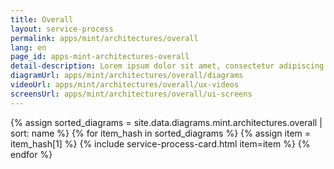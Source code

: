 ```yaml
---
title: Overall
layout: service-process
permalink: apps/mint/architectures/overall
lang: en
page_id: apps-mint-architectures-overall
detail-description: Lorem ipsum dolor sit amet, consectetur adipiscing elit. Nulla porttitor ipsum vitae tincidunt ullamcorper. Nunc eu sapien vitae neque efficitur viverra. Quisque quam libero, fermentum a arcu ac, tempus auctor mauris. Sed dui ex, eleifend eu pharetra eget, lacinia in tellus. Nam ac nibh quis tortor eleifend porttitor gravida quis augue. Pellentesque auctor ullamcorper arcu, quis malesuada nisi feugiat nec. Donec vitae ullamcorper magna. Donec mi tellus, ultricies id justo eu, vulputate volutpat eros. Nam vitae ex in lectus congue mollis. Cras libero metus, pharetra eu sodales id, porta ac quam. Vestibulum sed sagittis metus, vulputate dignissim lacus. Integer rhoncus vitae dui non interdum. Fusce elementum dolor eget molestie feugiat. Sed et leo eu tellus rutrum venenatis in at ante. Curabitur sed orci eu sem hendrerit molestie vitae vel nisi. Duis pellentesque id dui ut posuere.
diagramUrl: apps/mint/architectures/overall/diagrams
videoUrl: apps/mint/architectures/overall/ux-videos
screensUrl: apps/mint/architectures/overall/ui-screens
---
```

{% assign sorted_diagrams = site.data.diagrams.mint.architectures.overall | sort: name %}
{% for item_hash in sorted_diagrams %} {% assign item = item_hash[1] %}
  {% include service-process-card.html item=item %}
{% endfor %}